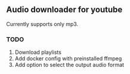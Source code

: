## Audio downloader for youtube

Currently supports only mp3.


### TODO
1. Download playlists
2. Add docker config with preinstalled ffmpeg
3. Add option to select the output audio format
